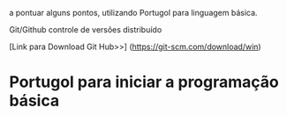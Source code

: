 a pontuar alguns pontos, utilizando Portugol para linguagem básica.

Git/Github controle de versões distribuído

[Link para Download Git Hub>>]
(https://git-scm.com/download/win)

# Portugol para iniciar a programação básica

